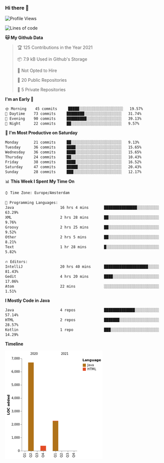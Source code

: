 ### Hi there 👋


<!--START_SECTION:waka-->
![Profile Views](http://img.shields.io/badge/Profile%20Views-24-blue)

![Lines of code](https://img.shields.io/badge/From%20Hello%20World%20I%27ve%20Written-9352%20lines%20of%20code-blue)

**🐱 My Github Data** 

> 🏆 125 Contributions in the Year 2021
 > 
> 📦 7.9 kB Used in Github's Storage 
 > 
> 🚫 Not Opted to Hire
 > 
> 📜 20 Public Repositories 
 > 
> 🔑 5 Private Repositories  
 > 
**I'm an Early 🐤** 

```text
🌞 Morning    45 commits     █████░░░░░░░░░░░░░░░░░░░░   19.57% 
🌆 Daytime    73 commits     ████████░░░░░░░░░░░░░░░░░   31.74% 
🌃 Evening    90 commits     █████████░░░░░░░░░░░░░░░░   39.13% 
🌙 Night      22 commits     ██░░░░░░░░░░░░░░░░░░░░░░░   9.57%

```
📅 **I'm Most Productive on Saturday** 

```text
Monday       21 commits     ██░░░░░░░░░░░░░░░░░░░░░░░   9.13% 
Tuesday      36 commits     ████░░░░░░░░░░░░░░░░░░░░░   15.65% 
Wednesday    36 commits     ████░░░░░░░░░░░░░░░░░░░░░   15.65% 
Thursday     24 commits     ██░░░░░░░░░░░░░░░░░░░░░░░   10.43% 
Friday       38 commits     ████░░░░░░░░░░░░░░░░░░░░░   16.52% 
Saturday     47 commits     █████░░░░░░░░░░░░░░░░░░░░   20.43% 
Sunday       28 commits     ███░░░░░░░░░░░░░░░░░░░░░░   12.17%

```


📊 **This Week I Spent My Time On** 

```text
⌚︎ Time Zone: Europe/Amsterdam

💬 Programming Languages: 
Java                     16 hrs 4 mins       ███████████████░░░░░░░░░░   63.29% 
XML                      2 hrs 28 mins       ██░░░░░░░░░░░░░░░░░░░░░░░   9.76% 
Groovy                   2 hrs 25 mins       ██░░░░░░░░░░░░░░░░░░░░░░░   9.52% 
Other                    2 hrs 5 mins        ██░░░░░░░░░░░░░░░░░░░░░░░   8.21% 
Text                     1 hr 28 mins        █░░░░░░░░░░░░░░░░░░░░░░░░   5.82%

🔥 Editors: 
IntelliJ                 20 hrs 40 mins      ████████████████████░░░░░   81.43% 
Gedit                    4 hrs 20 mins       ████░░░░░░░░░░░░░░░░░░░░░   17.06% 
Atom                     22 mins             ░░░░░░░░░░░░░░░░░░░░░░░░░   1.51%

```

**I Mostly Code in Java** 

```text
Java                     4 repos             ██████████████░░░░░░░░░░░   57.14% 
HTML                     2 repos             ███████░░░░░░░░░░░░░░░░░░   28.57% 
Kotlin                   1 repo              ███░░░░░░░░░░░░░░░░░░░░░░   14.29%

```


**Timeline**

![Chart not found](https://raw.githubusercontent.com/powercasgamer/powercasgamer/master/charts/bar_graph.png) 


<!--END_SECTION:waka-->
